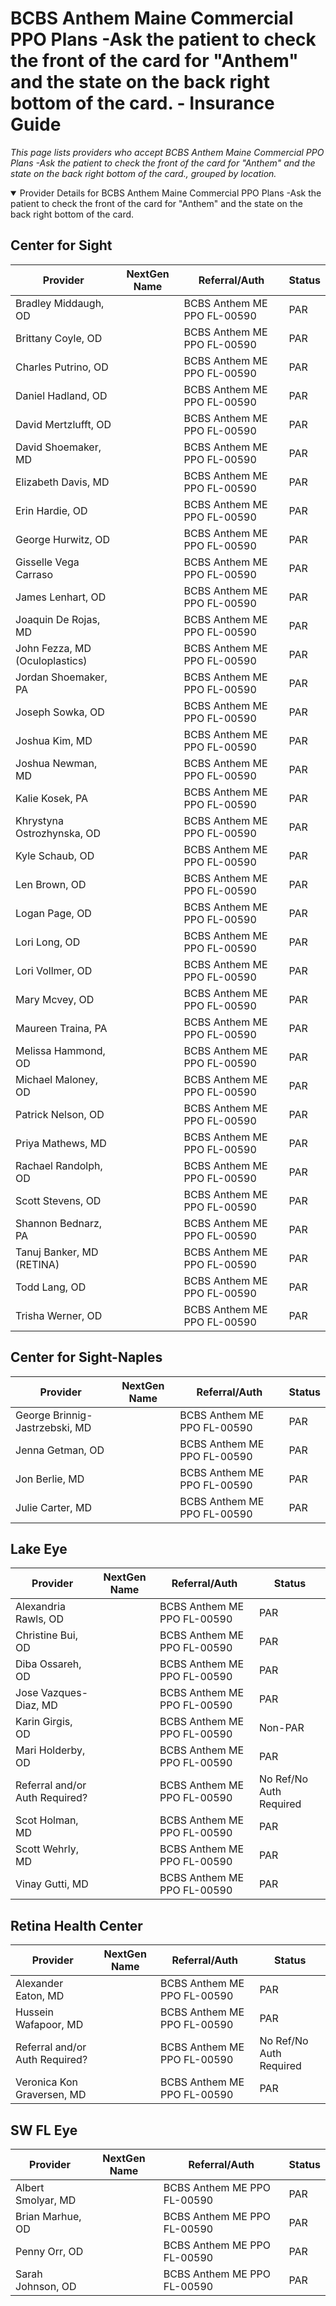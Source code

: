 # BCBS Anthem Maine Commercial PPO Plans -Ask the patient to check the front of the card for "Anthem" and the state on the back right bottom of the card. - Insurance Guide

*This page lists providers who accept BCBS Anthem Maine Commercial PPO Plans -Ask the patient to check the front of the card for "Anthem" and the state on the back right bottom of the card., grouped by location.*

<details open><summary>Provider Details for BCBS Anthem Maine Commercial PPO Plans -Ask the patient to check the front of the card for "Anthem" and the state on the back right bottom of the card.</summary>

## Center for Sight

| Provider | NextGen Name | Referral/Auth | Status |
|----------|-------------|--------------|--------|
| Bradley Middaugh, OD |  | BCBS Anthem ME PPO FL-00590 | PAR |
| Brittany Coyle, OD |  | BCBS Anthem ME PPO FL-00590 | PAR |
| Charles Putrino, OD |  | BCBS Anthem ME PPO FL-00590 | PAR |
| Daniel Hadland, OD |  | BCBS Anthem ME PPO FL-00590 | PAR |
| David Mertzlufft, OD |  | BCBS Anthem ME PPO FL-00590 | PAR |
| David Shoemaker, MD |  | BCBS Anthem ME PPO FL-00590 | PAR |
| Elizabeth Davis, MD |  | BCBS Anthem ME PPO FL-00590 | PAR |
| Erin Hardie, OD |  | BCBS Anthem ME PPO FL-00590 | PAR |
| George Hurwitz, OD |  | BCBS Anthem ME PPO FL-00590 | PAR |
| Gisselle Vega Carraso |  | BCBS Anthem ME PPO FL-00590 | PAR |
| James Lenhart, OD |  | BCBS Anthem ME PPO FL-00590 | PAR |
| Joaquin De Rojas, MD |  | BCBS Anthem ME PPO FL-00590 | PAR |
| John Fezza, MD (Oculoplastics) |  | BCBS Anthem ME PPO FL-00590 | PAR |
| Jordan Shoemaker, PA |  | BCBS Anthem ME PPO FL-00590 | PAR |
| Joseph Sowka, OD |  | BCBS Anthem ME PPO FL-00590 | PAR |
| Joshua Kim, MD |  | BCBS Anthem ME PPO FL-00590 | PAR |
| Joshua Newman, MD |  | BCBS Anthem ME PPO FL-00590 | PAR |
| Kalie Kosek, PA |  | BCBS Anthem ME PPO FL-00590 | PAR |
| Khrystyna Ostrozhynska, OD |  | BCBS Anthem ME PPO FL-00590 | PAR |
| Kyle Schaub, OD |  | BCBS Anthem ME PPO FL-00590 | PAR |
| Len Brown, OD |  | BCBS Anthem ME PPO FL-00590 | PAR |
| Logan Page, OD |  | BCBS Anthem ME PPO FL-00590 | PAR |
| Lori Long, OD |  | BCBS Anthem ME PPO FL-00590 | PAR |
| Lori Vollmer, OD |  | BCBS Anthem ME PPO FL-00590 | PAR |
| Mary Mcvey, OD |  | BCBS Anthem ME PPO FL-00590 | PAR |
| Maureen Traina, PA |  | BCBS Anthem ME PPO FL-00590 | PAR |
| Melissa Hammond, OD |  | BCBS Anthem ME PPO FL-00590 | PAR |
| Michael Maloney, OD |  | BCBS Anthem ME PPO FL-00590 | PAR |
| Patrick Nelson, OD |  | BCBS Anthem ME PPO FL-00590 | PAR |
| Priya Mathews, MD |  | BCBS Anthem ME PPO FL-00590 | PAR |
| Rachael Randolph, OD |  | BCBS Anthem ME PPO FL-00590 | PAR |
| Scott Stevens, OD |  | BCBS Anthem ME PPO FL-00590 | PAR |
| Shannon Bednarz, PA |  | BCBS Anthem ME PPO FL-00590 | PAR |
| Tanuj Banker, MD (RETINA) |  | BCBS Anthem ME PPO FL-00590 | PAR |
| Todd Lang, OD |  | BCBS Anthem ME PPO FL-00590 | PAR |
| Trisha Werner, OD |  | BCBS Anthem ME PPO FL-00590 | PAR |

## Center for Sight-Naples

| Provider | NextGen Name | Referral/Auth | Status |
|----------|-------------|--------------|--------|
| George Brinnig-Jastrzebski, MD |  | BCBS Anthem ME PPO FL-00590 | PAR |
| Jenna Getman, OD |  | BCBS Anthem ME PPO FL-00590 | PAR |
| Jon Berlie, MD |  | BCBS Anthem ME PPO FL-00590 | PAR |
| Julie Carter, MD |  | BCBS Anthem ME PPO FL-00590 | PAR |

## Lake Eye 

| Provider | NextGen Name | Referral/Auth | Status |
|----------|-------------|--------------|--------|
| Alexandria Rawls, OD |  | BCBS Anthem ME PPO FL-00590 | PAR |
| Christine Bui, OD |  | BCBS Anthem ME PPO FL-00590 | PAR |
| Diba Ossareh, OD |  | BCBS Anthem ME PPO FL-00590 | PAR |
| Jose Vazques-Diaz, MD |  | BCBS Anthem ME PPO FL-00590 | PAR |
| Karin Girgis, OD |  | BCBS Anthem ME PPO FL-00590 | Non-PAR |
| Mari Holderby, OD |  | BCBS Anthem ME PPO FL-00590 | PAR |
| Referral and/or Auth Required? |  | BCBS Anthem ME PPO FL-00590 | No Ref/No Auth Required |
| Scot Holman, MD |  | BCBS Anthem ME PPO FL-00590 | PAR |
| Scott Wehrly, MD |  | BCBS Anthem ME PPO FL-00590 | PAR |
| Vinay Gutti, MD |  | BCBS Anthem ME PPO FL-00590 | PAR |

## Retina Health Center

| Provider | NextGen Name | Referral/Auth | Status |
|----------|-------------|--------------|--------|
| Alexander Eaton, MD |  | BCBS Anthem ME PPO FL-00590 | PAR |
| Hussein Wafapoor, MD |  | BCBS Anthem ME PPO FL-00590 | PAR |
| Referral and/or Auth Required? |  | BCBS Anthem ME PPO FL-00590 | No Ref/No Auth Required |
| Veronica Kon Graversen, MD |  | BCBS Anthem ME PPO FL-00590 | PAR |

## SW FL Eye

| Provider | NextGen Name | Referral/Auth | Status |
|----------|-------------|--------------|--------|
| Albert Smolyar, MD |  | BCBS Anthem ME PPO FL-00590 | PAR |
| Brian Marhue, OD |  | BCBS Anthem ME PPO FL-00590 | PAR |
| Penny Orr, OD |  | BCBS Anthem ME PPO FL-00590 | PAR |
| Sarah Johnson, OD |  | BCBS Anthem ME PPO FL-00590 | PAR |

</details>

